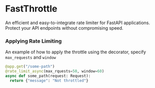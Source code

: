 # FastThrottle

An efficient and easy-to-integrate rate limiter for FastAPI applications. Protect your API endpoints without compromising speed.

### Applying Rate Limiting

An example of how to apply the throttle
using the decorator, specify ` max_requests` and `window`

```python
@app.get("/some-path")
@rate_limit_async(max_rquests=50, window=60)
async def some_path(request: Request):
  return {"message": "Not throttled"}
```
